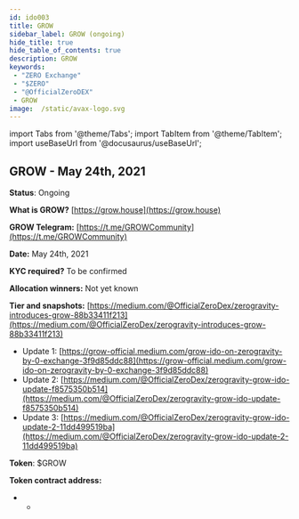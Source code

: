 ```yaml
---
id: ido003
title: GROW
sidebar_label: GROW (ongoing)
hide_title: true
hide_table_of_contents: true
description: GROW
keywords:
 - "ZERO Exchange"
 - "$ZERO"
 - "@OfficialZeroDEX"
 - GROW
image:  /static/avax-logo.svg
---
```


import Tabs from '@theme/Tabs';
import TabItem from '@theme/TabItem';
import useBaseUrl from '@docusaurus/useBaseUrl';


## GROW - May 24th, 2021

**Status**: Ongoing

**What is GROW?** [https://grow.house](https://grow.house)

**GROW Telegram:** [https://t.me/GROWCommunity](https://t.me/GROWCommunity)

**Date:** May 24th, 2021

**KYC required?** To be confirmed

**Allocation winners:** Not yet known 

**Tier and snapshots:** [https://medium.com/@OfficialZeroDex/zerogravity-introduces-grow-88b33411f213](https://medium.com/@OfficialZeroDex/zerogravity-introduces-grow-88b33411f213)
  * Update 1: [https://grow-official.medium.com/grow-ido-on-zerogravity-by-0-exchange-3f9d85ddc88](https://grow-official.medium.com/grow-ido-on-zerogravity-by-0-exchange-3f9d85ddc88)
  * Update 2: [https://medium.com/@OfficialZeroDex/zerogravity-grow-ido-update-f8575350b514](https://medium.com/@OfficialZeroDex/zerogravity-grow-ido-update-f8575350b514)
  * Update 3: [https://medium.com/@OfficialZeroDex/zerogravity-grow-ido-update-2-11dd499519ba](https://medium.com/@OfficialZeroDex/zerogravity-grow-ido-update-2-11dd499519ba)

**Token**: $GROW

**Token contract address:**
* -

